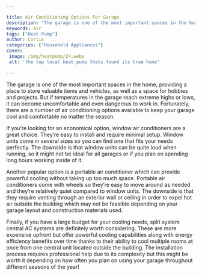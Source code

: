 ```yaml
---

title: Air Conditioning Options For Garage
description: "The garage is one of the most important spaces in the home, providing a place to store valuable items and vehicles, as well as a s...keep going and find out"
keywords: air
tags: ["Heat Pump"]
author: Curtis
categories: ["Household Appliances"]
cover: 
 image: /img/heatpump/24.webp
 alt: 'the top local heat pump thats found its true home'

---
```


The garage is one of the most important spaces in the home, providing a place to store valuable items and vehicles, as well as a space for hobbies and projects. But if temperatures in the garage reach extreme highs or lows, it can become uncomfortable and even dangerous to work in. Fortunately, there are a number of air conditioning options available to keep your garage cool and comfortable no matter the season.

If you’re looking for an economical option, window air conditioners are a great choice. They’re easy to install and require minimal setup. Window units come in several sizes so you can find one that fits your needs perfectly. The downside is that window units can be quite loud when running, so it might not be ideal for all garages or if you plan on spending long hours working inside of it.

Another popular option is a portable air conditioner which can provide powerful cooling without taking up too much space. Portable air conditioners come with wheels so they’re easy to move around as needed and they’re relatively quiet compared to window units. The downside is that they require venting through an exterior wall or ceiling in order to expel hot air outside the building which may not be feasible depending on your garage layout and construction materials used.

Finally, if you have a large budget for your cooling needs, split system central AC systems are definitely worth considering. These are more expensive upfront but offer powerful cooling capabilities along with energy efficiency benefits over time thanks to their ability to cool multiple rooms at once from one central unit located outside the building. The installation process requires professional help due to its complexity but this might be worth it depending on how often you plan on using your garage throughout different seasons of the year!
